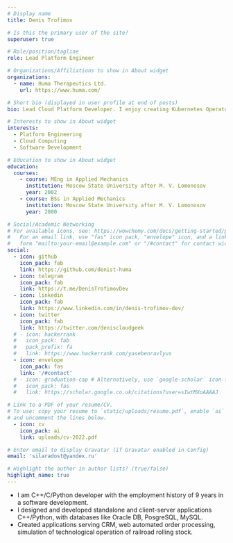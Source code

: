 ```yaml
---
# Display name
title: Denis Trofimov

# Is this the primary user of the site?
superuser: true

# Role/position/tagline
role: Lead Platform Engineer

# Organizations/Affiliations to show in About widget
organizations:
  - name: Huma Therapeutics Ltd.
    url: https://www.huma.com/

# Short bio (displayed in user profile at end of posts)
bio: Lead Cloud Platform Developer. I enjoy creating Kubernetes Operators and such :)

# Interests to show in About widget
interests:
  - Platform Engineering
  - Cloud Computing
  - Software Development

# Education to show in About widget
education:
  courses:
    - course: MEng in Applied Mechanics
      institution: Moscow State University after M. V. Lomonosov
      year: 2002
    - course: BSs in Applied Mechanics
      institution: Moscow State University after M. V. Lomonosov
      year: 2000

# Social/Academic Networking
# For available icons, see: https://wowchemy.com/docs/getting-started/page-builder/#icons
#   For an email link, use "fas" icon pack, "envelope" icon, and a link in the
#   form "mailto:your-email@example.com" or "/#contact" for contact widget.
social:
  - icon: github
    icon_pack: fab
    link: https://github.com/denist-huma
  - icon: telegram
    icon_pack: fab
    link: https://t.me/DenisTrofimovDev
  - icon: linkedin
    icon_pack: fab
    link: https://www.linkedin.com/in/denis-trofimov-dev/
  - icon: twitter
    icon_pack: fab
    link: https://twitter.com/deniscloudgeek    
  # - icon: hackerrank
  #   icon_pack: fab
  #   pack_prefix: fa
  #   link: https://www.hackerrank.com/yasebenravlyus
  - icon: envelope
    icon_pack: fas
    link: '/#contact'
  # - icon: graduation-cap # Alternatively, use `google-scholar` icon from `ai` icon pack
  #   icon_pack: fas
  #   link: https://scholar.google.co.uk/citations?user=sIwtMXoAAAAJ

# Link to a PDF of your resume/CV.
# To use: copy your resume to `static/uploads/resume.pdf`, enable `ai` icons in `params.toml`,
# and uncomment the lines below.
  - icon: cv
    icon_pack: ai
    link: uploads/cv-2022.pdf

# Enter email to display Gravatar (if Gravatar enabled in Config)
email: 'silaradost@yandex.ru'

# Highlight the author in author lists? (true/false)
highlight_name: true
---
```


* I am C++/C/Python developer with the employment history of 9 years in a software development.
* I designed and developed standalone and client-server applications  C++/Python, with databases like Oracle DB, PosgreSQL, MySQL.
* Created applications serving CRM, web automated order processing, simulation of technological operation of railroad rolling stock.